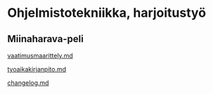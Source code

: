 # Ohjelmistotekniikka, harjoitustyö
## Miinaharava-peli

[vaatimusmaarittely.md](https://github.com/hakkajoe/ot-harjoitusty-/blob/master/dokumentaatio/vaatimusmaarittely.md)

[tyoaikakirjanpito.md](https://github.com/hakkajoe/ot-harjoitusty-/blob/master/dokumentaatio/tyoaikakirjanpito.md)

[changelog.md](https://github.com/hakkajoe/ot-harjoitusty-/blob/master/dokumentaatio/changelog.md)
